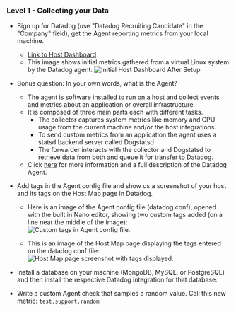 ### Level 1 - Collecting your Data

* Sign up for Datadog (use "Datadog Recruiting Candidate" in the "Company" field), get the Agent reporting metrics from your local machine.
  - [Link to Host Dashboard](https://app.datadoghq.com/dash/host/349301929?live=true&page=0&is_auto=false&from_ts=1507061300792&to_ts=1507064900792&tile_size=m)
  - This image shows initial metrics gathered from a virtual Linux system by the Datadog agent:
  ![Initial Host Dashboard After Setup](https://github.com/MikeTarkington/hiring-engineers/blob/support-engineer/initial_host_dashboard.JPG?raw=true)


* Bonus question: In your own words, what is the Agent?
  - The agent is software installed to run on a host and collect events and metrics about an application or overall infrastructure.
  - It is composed of three main parts each with different tasks.
    - The collector captures system metrics like memory and CPU usage from the current machine and/or the host integrations.
    - To send custom metrics from an application the agent uses a statsd backend server called Dogstatsd
    - The forwarder interacts with the collector and Dogstatsd to retrieve data from both and queue it for transfer to Datadog.
  - Click [here](https://docs.datadoghq.com/guides/basic_agent_usage/) for more information and a full description of the Datadog Agent.


* Add tags in the Agent config file and show us a screenshot of your host and its tags on the Host Map page in Datadog.
  - Here is an image of the Agent config file (datadog.conf), opened with the built in Nano editor, showing two custom tags added (on a line near the middle of the image):
  ![Custom tags in Agent config file.](https://github.com/MikeTarkington/hiring-engineers/blob/support-engineer/dd_agent_config_tags.JPG?raw=true)

  - This is an image of the Host Map page displaying the tags entered on the datadog.conf file:
  ![Host Map page screenshot with tags displayed.](https://github.com/MikeTarkington/hiring-engineers/blob/support-engineer/initial_host_map_tags.JPG?raw=true)


* Install a database on your machine (MongoDB, MySQL, or PostgreSQL) and then install the respective Datadog integration for that database.
* Write a custom Agent check that samples a random value. Call this new metric: `test.support.random`
